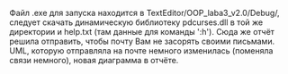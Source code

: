 Файл .exe для запуска находится в TextEditor/OOP_laba3_v2.0/Debug/, следует скачать динамическую библиотеку pdcurses.dll в той же директории и help.txt (там данные для команды ':h').
Сюда же отчёт решила отправить, чтобы почту Вам не засорять своими письмами. UML, которую отправляла на почте немного изменилась (поменяла связи немного), новая диаграмма в отчёте.
